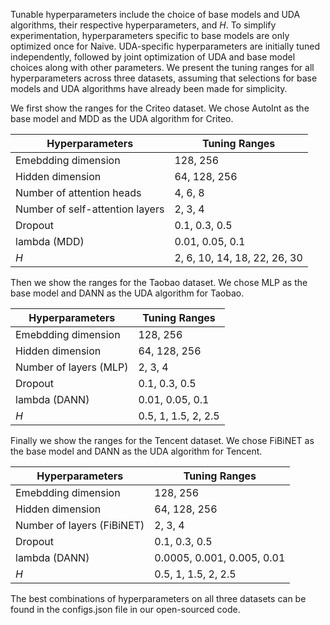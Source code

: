 Tunable hyperparameters include the choice of base models and UDA algorithms, their respective hyperparameters, and $H$. To simplify experimentation, hyperparameters specific to base models are only optimized once for Naive. UDA-specific hyperparameters are initially tuned independently, followed by joint optimization of UDA and base model choices along with other parameters. We present the tuning ranges for all hyperparameters across three datasets, assuming that selections for base models and UDA algorithms have already been made for simplicity.

We first show the ranges for the Criteo dataset. We chose AutoInt as the base model and MDD as the UDA algorithm for Criteo.

| Hyperparameters                 | Tuning Ranges                 |
| --------                        | --------                      |
| Emebdding dimension             |  128, 256                     |
| Hidden dimension                |  64, 128, 256                 |
| Number of attention heads       |  4, 6, 8                      |
| Number of self-attention layers |  2, 3, 4                      |
| Dropout                         |  0.1, 0.3, 0.5                |
| lambda (MDD)                    |  0.01, 0.05, 0.1              |
| $H$                             |  2, 6, 10, 14, 18, 22, 26, 30 |

Then we show the ranges for the Taobao dataset. We chose MLP as the base model and DANN as the UDA algorithm for Taobao.

| Hyperparameters                 | Tuning Ranges                 |
| --------                        | --------                      |
| Emebdding dimension             |  128, 256                     |
| Hidden dimension                |  64, 128, 256                 |
| Number of layers (MLP)          |  2, 3, 4                      |
| Dropout                         |  0.1, 0.3, 0.5                |
| lambda (DANN)                   |  0.01, 0.05, 0.1              |
| $H$                             |  0.5, 1, 1.5, 2, 2.5          |

Finally we show the ranges for the Tencent dataset. We chose FiBiNET as the base model and DANN as the UDA algorithm for Tencent.

| Hyperparameters                 | Tuning Ranges                 |
| --------                        | --------                      |
| Emebdding dimension             |  128, 256                     |
| Hidden dimension                |  64, 128, 256                 |
| Number of layers (FiBiNET)      |  2, 3, 4                      |
| Dropout                         |  0.1, 0.3, 0.5                |
| lambda (DANN)                   |  0.0005, 0.001, 0.005, 0.01   |
| $H$                             |  0.5, 1, 1.5, 2, 2.5          |

The best combinations of hyperparameters on all three datasets can be found in the configs.json file in our open-sourced code.
